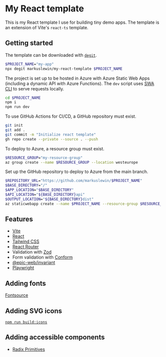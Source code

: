 # My React template

This is my React template I use for building tiny demo apps. The template is an extension of Vite's `react-ts` template.

## Getting started

The template can be downloaded with [`degit`](https://github.com/Rich-Harris/degit).

```bash
$PROJECT_NAME="my-app"
npx degit markuslewin/my-react-template $PROJECT_NAME
```

The project is set up to be hosted in Azure with Azure Static Web Apps (including a dynamic API with Azure Functions). The `dev` script uses [SWA CLI](https://azure.github.io/static-web-apps-cli/) to serve requests locally.

```bash
cd $PROJECT_NAME
npm i
npm run dev
```

To use GitHub Actions for CI/CD, a GitHub repository must exist.

```bash
git init
git add .
git commit -m "Initialize react template"
gh repo create --private --source . --push
```

To deploy to Azure, a resource group must exist.

```bash
$RESOURCE_GROUP="my-resource-group"
az group create --name $RESOURCE_GROUP --location westeurope
```

Set up the GitHub repository to deploy to Azure from the main branch.

```bash
$REPOSITORY_URL="https://github.com/markuslewin/$PROJECT_NAME"
$BASE_DIRECTORY="/"
$APP_LOCATION="$BASE_DIRECTORY"
$API_LOCATION="${BASE_DIRECTORY}api"
$OUTPUT_LOCATION="${BASE_DIRECTORY}dist"
az staticwebapp create --name $PROJECT_NAME --resource-group $RESOURCE_GROUP --location westeurope --sku Free --source $REPOSITORY_URL --branch main --app-location $APP_LOCATION --api-location $API_LOCATION --output-location $OUTPUT_LOCATION --login-with-github
```

## Features

- [Vite](https://vitejs.dev/)
- [React](https://react.dev/)
- [Tailwind CSS](https://tailwindcss.com/)
- [React Router](https://reactrouter.com/en/main)
- Validation with [Zod](https://zod.dev/)
- Form validation with [Conform](https://conform.guide/)
- [@epic-web/invariant](https://github.com/epicweb-dev/invariant)
- [Playwright](https://playwright.dev/)

## Adding fonts

[Fontsource](https://fontsource.org/)

## Adding SVG icons

[`npm run build:icons`](https://www.jacobparis.com/content/svg-icons)

## Adding accessible components

- [Radix Primitives](https://www.radix-ui.com/primitives/docs/overview/introduction)
